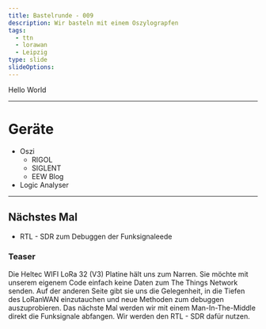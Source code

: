 ```yaml
---
title: Bastelrunde - 009
description: Wir basteln mit einem Oszylograpfen
tags:
  - ttn
  - lorawan
  - Leipzig
type: slide
slideOptions:
---
```

Hello World

---

# Geräte

- Oszi
	- RIGOL
	- SIGLENT
	- EEW Blog
- Logic Analyser

---

## Nächstes Mal

- RTL - SDR zum Debuggen der Funksignaleede

### Teaser

Die Heltec WIFI LoRa 32 (V3) Platine hält uns zum Narren. Sie möchte mit unserem eigenem Code einfach keine Daten zum The Things Network senden. Auf der anderen Seite gibt sie uns die Gelegenheit, in die Tiefen des LoRanWAN einzutauchen und neue Methoden zum debuggen auszuprobieren. Das nächste Mal werden wir mit einem Man-In-The-Middle direkt die Funksignale abfangen. Wir werden den RTL - SDR dafür nutzen.